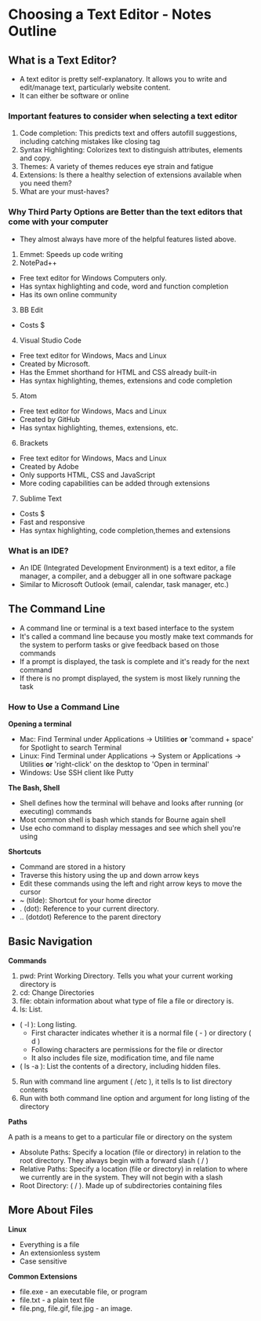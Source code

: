 # Choosing a Text Editor - Notes Outline

## What is a Text Editor?

- A text editor is pretty self-explanatory. It allows you to write and edit/manage text, particularly website content.
- It can either be software or online

### Important features to consider when selecting a text editor

1. Code completion: This predicts text and offers autofill suggestions, including catching mistakes like closing tag
2. Syntax Highlighting: Colorizes text to distinguish attributes, elements and copy.
3. Themes: A variety of themes reduces eye strain and fatigue
4. Extensions: Is there a healthy selection of extensions available when you need them? 
5. What are your must-haves?

### Why Third Party Options are Better than the text editors that come with your computer
- They almost always have more of the helpful features listed above.

1. Emmet: Speeds up code writing
2. NotePad++
  - Free text editor for Windows Computers only.
  - Has syntax highlighting and code, word and function completion
  - Has its own online community
3. BB Edit
  - Costs $
4. Visual Studio Code
  - Free text editor for Windows, Macs and Linux
  - Created by Microsoft.
  - Has the Emmet shorthand for HTML and CSS already built-in 
  - Has syntax highlighting, themes, extensions and code completion
5. Atom
  - Free text editor for Windows, Macs and Linux 
  - Created by GitHub
  - Has syntax highlighting, themes, extensions, etc. 
6. Brackets
  - Free text editor for Windows, Macs and Linux 
  - Created by Adobe
  - Only supports HTML, CSS and JavaScript
  - More coding capabilities can be added through extensions 
7. Sublime Text
  - Costs $ 
  - Fast and responsive
  - Has syntax highlighting, code completion,themes and extensions 

### What is an IDE?

- An IDE (Integrated Development Environment) is a text editor, a file
manager, a compiler, and a debugger all in one software package
- Similar to Microsoft Outlook (email, calendar, task manager, etc.)

## The Command Line

- A command line or terminal is a text based interface to the system
- It's called a command line because you mostly make text commands for the system to perform tasks or give feedback based on those commands
- If a prompt is displayed, the task is complete and it's ready for the next command
- If there is no prompt displayed, the system is most likely running the task

### How to Use a Command Line

**Opening a terminal**

- Mac: Find Terminal under Applications -> Utilities **or** 'command + space' for Spotlight to search Terminal
- Linux: Find Terminal under Applications -> System or Applications -> Utilities **or** 'right-click' on the desktop to 'Open in terminal'
- Windows: Use SSH client like Putty

**The Bash, Shell**

- Shell defines how the terminal will behave and looks after running (or executing) commands
- Most common shell is bash which stands for Bourne again shell
- Use echo command to display messages and see which shell you're using

**Shortcuts**

- Command are stored in a history
- Traverse this history using the up and down arrow keys
- Edit these commands using the left and right arrow keys to move the cursor
- ~ (tilde): Shortcut for your home director
- . (dot): Reference to your current directory. 
- .. (dotdot) Reference to the parent directory

## Basic Navigation

**Commands**

1. pwd: Print Working Directory. Tells you what your current working directory is
2. cd: Change Directories
3. file: obtain information about what type of file a file or directory is.
4.  ls: List. 
  - ( -l ): Long listing.
    - First character indicates whether it is a normal file ( - ) or directory ( d )
    - Following characters are permissions for the file or director
    - It also includes file size, modification time, and file name
  - ( ls -a ): List the contents of a directory, including hidden files.
5. Run with command line argument ( /etc ), it tells ls to list directory contents
6. Run with both command line option and argument for long listing of the directory

**Paths**

A path is a means to get to a particular file or directory on the system

- Absolute Paths: Specify a location (file or directory) in relation to the root directory. They always begin with a forward slash ( / )
- Relative Paths: Specify a location (file or directory) in relation to where we currently are in the system. They will not begin with a slash
- Root Directory: ( / ). Made up of subdirectories containing files

## More About Files

**Linux**
- Everything is a file
- An extensionless system
- Case sensitive

**Common Extensions**

- file.exe - an executable file, or program
- file.txt - a plain text file
- file.png, file.gif, file.jpg - an image.


